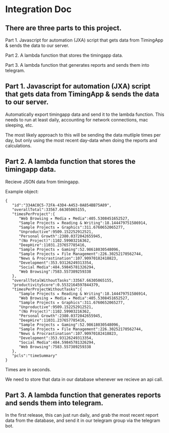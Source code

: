# Integration Doc



## There are three parts to this project.
Part 1. Javascript for automation (JXA) script that gets data from TimingApp & sends the data to our server.

Part 2. A lambda function that stores the timingapp data.

Part 3. A lambda function that generates reports and sends them into telegram. 



## Part 1. Javascript for automation (JXA) script that gets data from TimingApp & sends the data to our server.

Automatically export timingapp data and send it to the lambda function. This needs to run at least daily, accounting for network connections, mac sleeping, etc. 

The most likely approach to this will be sending the data mutliple times per day, but only using the most recent day-data when doing the reports and calculations. 




## Part 2. A lambda function that stores the timingapp data.
Recieve JSON data from timingapp. 

Example object:
```
{
   "id":"334AC0C5-72FA-43D4-A453-0A854BB75A89",
   "overallTotal":33567.66305065155,
   "timesPerProject":{
      "Web Browsing ▸ Media ▸ Media":405.5308451652527,
      "Sample Projects ▸ Reading & Writing":18.144479751586914,
      "Sample Projects ▸ Graphics":311.6760652065277,
      "Unproductive":9509.152252912521,
      "Personal Growth":2380.0372042655945,
      "(No Project)":1102.59903216362,
      "DeepHire":11031.237657785416,
      "Sample Projects ▸ Gaming":52.98618030548096,
      "Sample Projects ▸ File Management":226.30252170562744,
      "News & Procrastination":107.90970182418823,
      "Development":353.93126249313354,
      "Social Media":484.59845781326294,
      "Web Browsing":7583.557389259338
   },
   "overallTotalWithoutTasks":33567.66305065155,
   "productivityScore":0.5532164597844379,
   "timesPerProjectWithoutTasks":{
      "Sample Projects ▸ Reading & Writing":18.144479751586914,
      "Web Browsing ▸ Media ▸ Media":405.5308451652527,
      "Sample Projects ▸ Graphics":311.6760652065277,
      "Unproductive":9509.152252912521,
      "(No Project)":1102.59903216362,
      "Personal Growth":2380.0372042655945,
      "DeepHire":11031.237657785416,
      "Sample Projects ▸ Gaming":52.98618030548096,
      "Sample Projects ▸ File Management":226.30252170562744,
      "News & Procrastination":107.90970182418823,
      "Development":353.93126249313354,
      "Social Media":484.59845781326294,
      "Web Browsing":7583.557389259338
   },
   "pcls":"timeSummary"
}
```
Times are in seconds.

We need to store that data in our database whenever we recieve an api call. 



## Part 3. A lambda function that generates reports and sends them into telegram. 
In the first release, this can just run daily, and grab the most recent report data from the database, and send it in our telegram group via the telegram bot.
